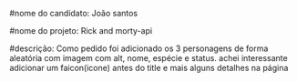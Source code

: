 #nome do candidato: João santos

#nome do projeto:
Rick and morty-api 

#descrição:
    Como pedido foi adicionado os 3 personagens de forma aleatória
com imagem com alt, nome, espécie e status. 
achei interessante adicionar um faicon(icone) antes do title e mais alguns
detalhes na página

